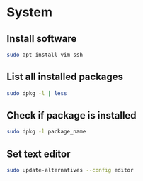 System
======

Install software
----------------
```bash
sudo apt install vim ssh
```

List all installed packages
---------------------------
```bash
sudo dpkg -l | less
```

Check if package is installed
-----------------------------
```bash
sudo dpkg -l package_name
```

Set text editor
---------------
```bash
sudo update-alternatives --config editor
```
